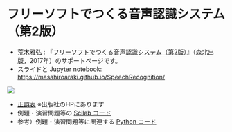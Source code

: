 # フリーソフトでつくる音声認識システム（第2版）

* <a href="https://masahiroaraki.github.io/ja/">荒木雅弘</a> : 『<a href="https://www.morikita.co.jp/books/mid/084712">フリーソフトでつくる音声認識システム（第2版）</a>』（森北出版，2017年）のサポートページです。
* スライドと Jupyter notebook: https://masahiroaraki.github.io/SpeechRecognition/

<a href="https://www.morikita.co.jp/books/mid/084712" target="_blank">
          <img src="https://www.morikita.co.jp/storage/images/cvr/084712cvr.jpg" />
</a>

* [正誤表](https://www.morikita.co.jp/books/mid/084712) ※出版社のHPにあります
* 例題・演習問題等の [Scilab コード](https://github.com/MasahiroAraki/SpeechRecognition/tree/master/scilab)
* 参考）例題・演習問題等に関連する [Python コード](https://github.com/MasahiroAraki/SpeechRecognition/tree/master/Python)
